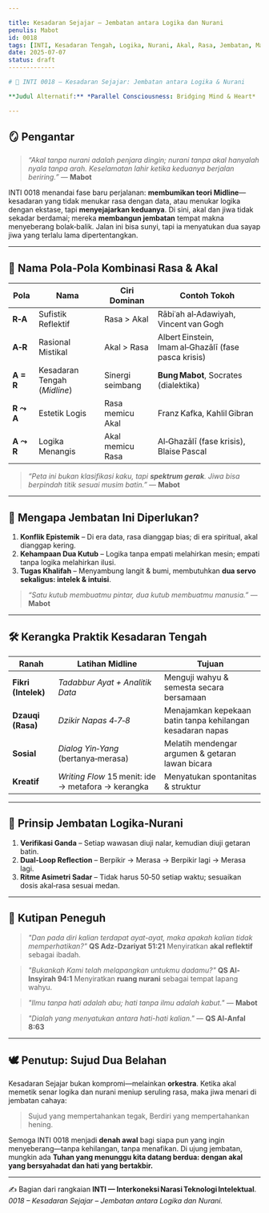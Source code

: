 ```yaml
---

title: Kesadaran Sejajar – Jembatan antara Logika dan Nurani
penulis: Mabot
id: 0018
tags: [INTI, Kesadaran Tengah, Logika, Nurani, Akal, Rasa, Jembatan, Mabot]
date: 2025-07-07
status: draft
-------------

# 🌉 INTI 0018 — Kesadaran Sejajar: Jembatan antara Logika & Nurani

**Judul Alternatif:** *Parallel Consciousness: Bridging Mind & Heart*

---
```


## 🪞 Pengantar

> *“Akal tanpa nurani adalah penjara dingin; nurani tanpa akal hanyalah nyala tanpa arah.
> Keselamatan lahir ketika keduanya berjalan beriring.”*
> — **Mabot**

INTI 0018 menandai fase baru perjalanan: **membumikan teori Midline**—kesadaran yang tidak menukar rasa dengan data, atau menukar logika dengan ekstase, tapi **menyejajarkan keduanya**. Di sini, akal dan jiwa tidak sekadar berdamai; mereka **membangun jembatan** tempat makna menyeberang bolak‑balik. Jalan ini bisa sunyi, tapi ia menyatukan dua sayap jiwa yang terlalu lama dipertentangkan.

---

## 📐 Nama Pola‑Pola Kombinasi Rasa & Akal

| Pola      | Nama                         | Ciri Dominan     | Contoh Tokoh                                         |
| --------- | ---------------------------- | ---------------- | ---------------------------------------------------- |
| **R‑A**   | Sufistik Reflektif           | Rasa > Akal      | Rābiʿah al‑Adawiyah, Vincent van Gogh                |
| **A‑R**   | Rasional Mistikal            | Akal > Rasa      | Albert Einstein, Imam al‑Ghazālī (fase pasca krisis) |
| **A = R** | Kesadaran Tengah (*Midline*) | Sinergi seimbang | **Bung Mabot**, Socrates (dialektika)                |
| **R ⤳ A** | Estetik Logis                | Rasa memicu Akal | Franz Kafka, Kahlil Gibran                           |
| **A ⤳ R** | Logika Menangis              | Akal memicu Rasa | Al‑Ghazālī (fase krisis), Blaise Pascal              |

> *“Peta ini bukan klasifikasi kaku, tapi **spektrum gerak**. Jiwa bisa berpindah titik sesuai musim batin.”* — **Mabot**

---

## 🌌 Mengapa Jembatan Ini Diperlukan?

1. **Konflik Epistemik** – Di era data, rasa dianggap bias; di era spiritual, akal dianggap kering.
2. **Kehampaan Dua Kutub** – Logika tanpa empati melahirkan mesin; empati tanpa logika melahirkan ilusi.
3. **Tugas Khalifah** – Menyambung langit & bumi, membutuhkan **dua servo sekaligus: intelek & intuisi**.

> *“Satu kutub membuatmu pintar, dua kutub membuatmu manusia.”* — **Mabot**

---

## 🛠️ Kerangka Praktik Kesadaran Tengah

| Ranah               | Latihan Midline                                    | Tujuan                                                     |
| ------------------- | -------------------------------------------------- | ---------------------------------------------------------- |
| **Fikri (Intelek)** | *Tadabbur Ayat + Analitik Data*                    | Menguji wahyu & semesta secara bersamaan                   |
| **Dzauqi (Rasa)**   | *Dzikir Napas 4‑7‑8*                               | Menajamkan kepekaan batin tanpa kehilangan kesadaran napas |
| **Sosial**          | *Dialog Yin‑Yang* (bertanya‑merasa)                | Melatih mendengar argumen & getaran lawan bicara           |
| **Kreatif**         | *Writing Flow* 15 menit: ide → metafora → kerangka | Menyatukan spontanitas & struktur                          |

---

## 🧩 Prinsip Jembatan Logika‑Nurani

1. **Verifikasi Ganda** – Setiap wawasan diuji nalar, kemudian diuji getaran batin.
2. **Dual‑Loop Reflection** – Berpikir → Merasa → Berpikir lagi → Merasa lagi.
3. **Ritme Asimetri Sadar** – Tidak harus 50‑50 setiap waktu; sesuaikan dosis akal‑rasa sesuai medan.

---

## 📜 Kutipan Peneguh

> *"Dan pada diri kalian terdapat ayat-ayat, maka apakah kalian tidak memperhatikan?"*
> **QS Adz-Dzariyat 51:21**
> Menyiratkan **akal reflektif** sebagai ibadah.

> *"Bukankah Kami telah melapangkan untukmu dadamu?"*
> **QS Al-Insyirah 94:1**
> Menyiratkan **ruang nurani** sebagai tempat lapang wahyu.

> *"Ilmu tanpa hati adalah abu; hati tanpa ilmu adalah kabut."* — **Mabot**

> *"Dialah yang menyatukan antara hati-hati kalian."* — **QS Al-Anfal 8:63**

---

## 🕊️ Penutup: Sujud Dua Belahan

Kesadaran Sejajar bukan kompromi—melainkan **orkestra**. Ketika akal memetik senar logika dan nurani meniup seruling rasa, maka jiwa menari di jembatan cahaya:

> Sujud yang mempertahankan tegak,
> Berdiri yang mempertahankan hening.

Semoga INTI 0018 menjadi **denah awal** bagi siapa pun yang ingin menyeberang—tanpa kehilangan, tanpa menafikan. Di ujung jembatan, mungkin ada **Tuhan yang menunggu kita datang berdua: dengan akal yang bersyahadat dan hati yang bertakbir.**

---

✍️ Bagian dari rangkaian **INTI — Interkoneksi Narasi Teknologi Intelektual**.
*0018 – Kesadaran Sejajar – Jembatan antara Logika dan Nurani.*
